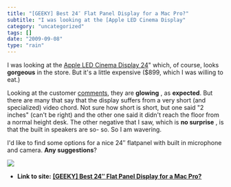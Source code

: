 ```yaml
---
title: "[GEEKY] Best 24″ Flat Panel Display for a Mac Pro?"
subtitle: "I was looking at the [Apple LED Cinema Display"
category: "uncategorized"
tags: []
date: "2009-09-08"
type: "rain"
---
```

I was looking at the [Apple LED Cinema Display
24](<http://store.apple.com/us/product/MB382LL/A?fnode=MTY1NDA5OQ&mco=Nzk2MDk4NQ>)"
which, of course, looks **gorgeous** in the store. But it's a little expensive
($899, which I was willing to eat.)

Looking at the customer
[comments](<http://store.apple.com/us/reviews/MB382LL/A?fnode=MTY1NDA5OQ&mco=Nzk2NzAyNw>),
they are **glowing** , as **expected**. But there are many that say that the
display suffers from a very short (and specialized) video chord. Not sure how
short is short, but one said "2 inches" (can't be right) and the other one
said it didn't reach the floor from a normal height desk. The other negative
that I saw, which is **no surprise** , is that the built in speakers are so-
so. So I am wavering.

I'd like to find some options for a nice 24″ flatpanel with built in
microphone and camera. **Any suggestions**?

![](https://i0.wp.com/img.zemanta.com/pixy.gif?w=584)


* **Link to site:** **[[GEEKY] Best 24″ Flat Panel Display for a Mac Pro?](None)**